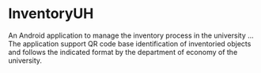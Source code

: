 # InventoryUH
An Android application to manage the inventory process in the university ...
The application support QR code base identification of inventoried objects and follows the indicated format
by the department of economy of the university.
